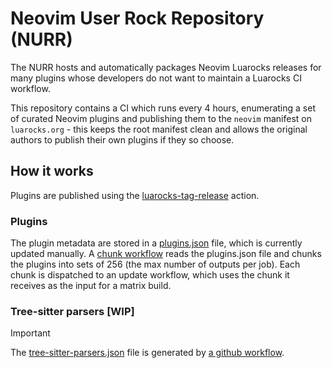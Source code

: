 # Neovim User Rock Repository (NURR)

The NURR hosts and automatically packages Neovim Luarocks releases for many plugins
whose developers do not want to maintain a Luarocks CI workflow.

This repository contains a CI which runs every 4 hours, enumerating a set of curated Neovim plugins
and publishing them to the `neovim` manifest on `luarocks.org` - this keeps the root manifest clean
and allows the original authors to publish their own plugins if they so choose.

## How it works

Plugins are published using the [luarocks-tag-release](https://github.com/nvim-neorocks/luarocks-tag-release)
action.

### Plugins

The plugin metadata are stored in a [plugins.json](./plugins.json) file, which
is currently updated manually.
A [chunk workflow](./.github/workflows/chunk.yml) reads the plugins.json file and 
chunks the plugins into sets of 256 (the max number of outputs per job).
Each chunk is dispatched to an update workflow, 
which uses the chunk it receives as the input for a matrix build.

### Tree-sitter parsers [WIP]

> [!IMPORTANT]
>
> The [tree-sitter-parsers.json](./tree-sitter-parsers.json) file is
> generated by [a github workflow](./.github/workflows/update-ts-parsers.yml).
